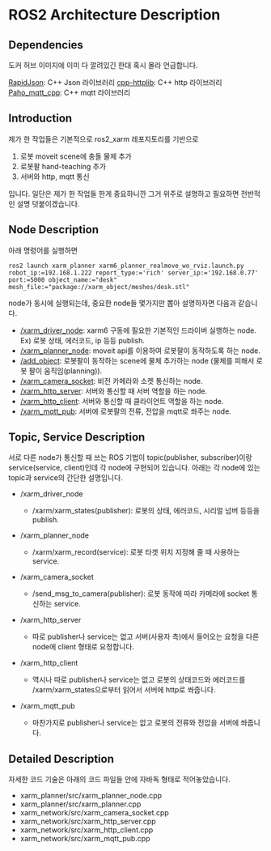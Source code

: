 # ROS2 Architecture Description

## Dependencies

도커 허브 이미지에 이미 다 깔려있긴 한대 혹시 몰라 언급합니다.

[RapidJson](https://github.com/Tencent/rapidjson): C++ Json 라이브러리
[cpp-httplib](https://github.com/yhirose/cpp-httplib): C++ http 라이브러리
[Paho_mqtt_cpp](https://github.com/eclipse/paho.mqtt.cpp): C++ mqtt 라이브러리

## Introduction

제가 한 작업들은 기본적으로 ros2_xarm 레포지토리를 기반으로
1. 로봇 moveit scene에 충돌 물체 추가
2. 로봇팔 hand-teaching 추가
3. 서버와 http, mqtt 통신

입니다. 일단은 제가 한 작업들 한게 중요하니깐 그거 위주로 설명하고 필요하면 전반적인 설명 덧붙이겠습니다.

## Node Description

아래 명령어를 실행하면

    ros2 launch xarm_planner xarm6_planner_realmove_wo_rviz.launch.py robot_ip:=192.168.1.222 report_type:='rich' server_ip:='192.168.0.77' port:=5000 object_name:="desk" mesh_file:="package://xarm_object/meshes/desk.stl"

node가 동시에 실행되는데, 중요한 node들 몇가지만 뽑아 설명하자면 다음과 같습니다.

* [/xarm_driver_node](https://github.com/mydulee06/xarm6/blob/main/xarm_api/src/xarm_driver_node.cpp): xarm6 구동에 필요한 기본적인 드라이버 실행하는 node. Ex) 로봇 상태, 에러코드, ip 등등 publish.
* [/xarm_planner_node](https://github.com/mydulee06/xarm6/blob/main/xarm_planner/src/xarm_planner_node.cpp): moveit api를 이용하여 로봇팔이 동작하도록 하는 node.
* [/add_object](https://github.com/mydulee06/xarm6/blob/main/xarm_object/src/xarm_object.cpp): 로봇팔이 동작하는 scene에 물체 추가하는 node (물체를 피해서 로봇 팔이 움직임(planning)).
* [/xarm_camera_socket](https://github.com/mydulee06/xarm6/blob/main/xarm_network/src/xarm_camera_socket.cpp): 비전 카메라와 소켓 통신하는 node.
* [/xarm_http_server](https://github.com/mydulee06/xarm6/blob/main/xarm_network/src/xarm_http_server.cpp): 서버와 통신할 때 서버 역할을 하는 node.
* [/xarm_http_client](https://github.com/mydulee06/xarm6/blob/main/xarm_network/src/xarm_http_client.cpp): 서버와 통신할 때 클라이언트 역할을 하는 node.
* [/xarm_mqtt_pub](https://github.com/mydulee06/xarm6/blob/main/xarm_network/src/xarm_mqtt_pub.cpp): 서버에 로봇팔의 전류, 전압을 mqtt로 쏴주는 node.

## Topic, Service Description

서로 다른 node가 통신할 때 쓰는 ROS 기법이 topic(publisher, subscriber)이랑 service(service, client)인데 각 node에 구현되어 있습니다. 아래는 각 node에 있는 topic과 service의 간단한 설명입니다.

* /xarm_driver_node
    * /xarm/xarm_states(publisher): 로봇의 상태, 에러코드, 시리얼 넘버 등등을 publish.
    
* /xarm_planner_node
    * /xarm/xarm_record(service): 로봇 타겟 위치 지정해 줄 때 사용하는 service.

* /xarm_camera_socket
    * /send_msg_to_camera(publisher): 로봇 동작에 따라 카메라에 socket 통신하는 service.

* /xarm_http_server
    * 따로 publisher나 service는 없고 서버(사용자 측)에서 들어오는 요청을 다른 node에 client 형태로 요청합니다.

* /xarm_http_client
    * 역시나 따로 publisher나 service는 없고 로봇의 상태코드와 에러코드를 /xarm/xarm_states으로부터 읽어서 서버에 http로 쏴줍니다.

* /xarm_mqtt_pub
    * 마찬가지로 publisher나 service는 없고 로봇의 전류와 전압을 서버에 쏴줍니다.

## Detailed Description

자세한 코드 기술은 아래의 코드 파일들 안에 자바독 형태로 적어놓았습니다.

* xarm_planner/src/xarm_planner_node.cpp
* xarm_planner/src/xarm_planner.cpp
* xarm_network/src/xarm_camera_socket.cpp
* xarm_network/src/xarm_http_server.cpp
* xarm_network/src/xarm_http_client.cpp
* xarm_network/src/xarm_mqtt_pub.cpp
